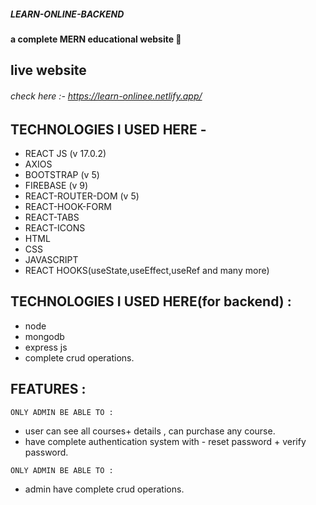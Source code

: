 ##### LEARN-ONLINE-BACKEND

#### a complete MERN educational website 🚀

## live website 

###### check here :- https://learn-onlinee.netlify.app/

## TECHNOLOGIES I USED HERE -

- REACT JS (v 17.0.2)
- AXIOS 
- BOOTSTRAP (v 5)
- FIREBASE (v 9)
- REACT-ROUTER-DOM (v 5)
- REACT-HOOK-FORM
- REACT-TABS
- REACT-ICONS
- HTML
- CSS
- JAVASCRIPT
- REACT HOOKS(useState,useEffect,useRef and many more)

## TECHNOLOGIES I USED HERE(for backend) :
- node
- mongodb
- express js
- complete crud operations.


## FEATURES :
```
ONLY ADMIN BE ABLE TO :
```
- user can see all courses+ details , can purchase any course.
- have complete authentication system with - reset password + verify password.

```
ONLY ADMIN BE ABLE TO :
```
- admin have complete crud operations.

